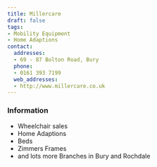 ```yaml
---
title: Millercare
draft: false
tags:
- Mobility Equipment
- Home Adaptions
contact:
  addresses:
  - 69 - 87 Bolton Road, Bury
  phone:
  - 0161 393 7199
  web_addresses:
  - http://www.millercare.co.uk
---
```


### Information
- Wheelchair sales
- Home Adaptions
- Beds
- Zimmers Frames
- and lots more
Branches in Bury and Rochdale

